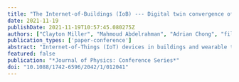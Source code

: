 ```yaml
---
title: "The Internet-of-Buildings (IoB) --- Digital twin convergence of wearable and IoT data with GIS/BIM"
date: 2021-11-19
publishDate: 2021-11-19T10:57:45.080275Z
authors: ["Clayton Miller", "Mahmoud Abdelrahman", "Adrian Chong", "filip", "Matias Quintana", "Mario Frei", "Michael Chew", "Daniel Wong"]
publication_types: ['paper-conference']
abstract: "Internet-of-Things (IoT) devices in buildings and wearable technologies for occupants are quickly becoming widespread. These technologies provide copious amounts of high-quality temporal data pertaining to indoor and outdoor environmental quality, comfort, and energy consumption. However, a barrier to their use in many applications is the lack of spatial context in the built environment. Adding Building Information Models (BIM) and Geographic Information Systems (GIS) to these temporal sources unleashes potential. We call this data convergence the Internet-of-Buildings or IoB. In this paper, a digital twin case study of data intersection from various systems is outlined. Initial insights are discussed for an experiment with 17 participants that focused on the collection of occupant subjective feedback to characterize indoor comfort. The results illustrate the ability to capture data from wearables in the context of a BIM data environment."
featured: false
publication: "*Journal of Physics: Conference Series*"
doi: "10.1088/1742-6596/2042/1/012041"
---
```


